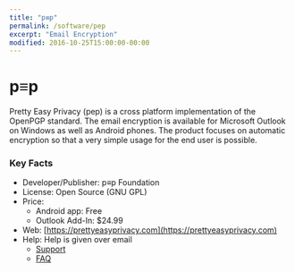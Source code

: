 ```yaml
---
title: "p≡p"
permalink: /software/pep
excerpt: "Email Encryption"
modified: 2016-10-25T15:00:00-00:00
---
```


# p≡p

Pretty Easy Privacy (pep) is a cross platform implementation of the OpenPGP standard. The email encryption is available for Microsoft Outlook on Windows as well as Android phones. The product focuses on automatic encryption so that a very simple usage for the end user is possible.

### Key Facts

* Developer/Publisher: p≡p Foundation
* License: Open Source (GNU GPL)
* Price: 
	* Android app: Free 
	* Outlook Add-In: $24.99
* Web: [https://prettyeasyprivacy.com](https://prettyeasyprivacy.com)
* Help: Help is given over email
	* [Support](https://prettyeasyprivacy.com/contact-us/)
	* [FAQ](https://prettyeasyprivacy.com/faq/)